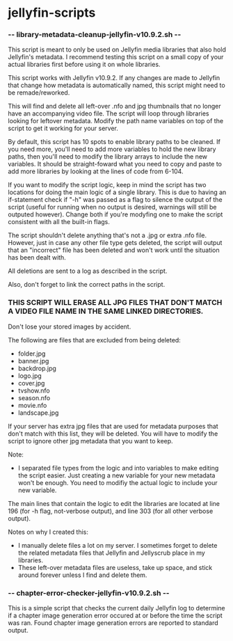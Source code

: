 # jellyfin-scripts

### -- library-metadata-cleanup-jellyfin-v10.9.2.sh --
This script is meant to only be used on Jellyfin media libraries that also hold Jellyfin's metadata.
I recommend testing this script on a small copy of your actual libraries first before using it on whole libraries.

This script works with Jellyfin v10.9.2.
If any changes are made to Jellyfin that change how metadata is automatically named, this script might need to be remade/reworked.

This will find and delete all left-over .nfo and jpg thumbnails that no longer have an accompanying video file.
The script will loop through libraries looking for leftover metadata. Modify the path name variables on top of the script to get it working for your server.

By default, this script has 10 spots to enable library paths to be cleaned. If you need more, you'll need to add more variables to hold the new library paths, then you'll need to modify the library arrays to include the new variables.
It should be straight-foward what you need to copy and paste to add more libraries by looking at the lines of code from 6-104.

If you want to modify the script logic, keep in mind the script has two locations for doing the main logic of a single library.
This is due to having an if-statement check if "-h" was passed as a flag to silence the output of the script (useful for running when no output is desired, warnings will still be outputed however).
Change both if you're modyfing one to make the script consistent with all the built-in flags.

The script shouldn't delete anything that's not a .jpg or extra .nfo file. However, just in case any other file type gets deleted, the script will output that an "incorrect" file has been deleted and won't work until the situation has been dealt with.

All deletions are sent to a log as described in the script.

Also, don't forget to link the correct paths in the script.
### THIS SCRIPT WILL ERASE ALL JPG FILES THAT DON'T MATCH A VIDEO FILE NAME IN THE SAME LINKED DIRECTORIES.
Don't lose your stored images by accident.

The following are files that are excluded from being deleted:
- folder.jpg
- banner.jpg
- backdrop.jpg
- logo.jpg
- cover.jpg
- tvshow.nfo
- season.nfo
- movie.nfo
- landscape.jpg

If your server has extra jpg files that are used for metadata purposes that don't match with this list, they will be deleted.
You will have to modify the script to ignore other jpg metadata that you want to keep.

Note:
- I separated file types from the logic and into variables to make editing the script easier. Just creating a new variable for your new metadata won't be enough. You need to modifiy the actual logic to include your new variable.

The main lines that contain the logic to edit the libraries are located at line 196 (for -h flag, not-verbose output), and line 303 (for all other verbose output).

Notes on why I created this:
  - I manually delete files a lot on my server. I sometimes forget to delete the related metadata files that Jellyfin and Jellyscrub place in my libraries.
  - These left-over metadata files are useless, take up space, and stick around forever unless I find and delete them.


### -- chapter-error-checker-jellyfin-v10.9.2.sh --
This is a simple script that checks the current daily Jellyfin log to determine if a chapter image generation error occured at or before the time the script was ran.
Found chapter image generation errors are reported to standard output.